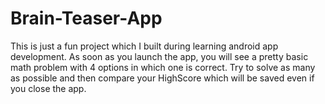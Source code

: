 # Brain-Teaser-App
This is just a fun project which I built during learning android app development.
As soon as you launch the app, you will see a pretty basic math problem with 4 options in which one is correct.
Try to solve as many as possible and then compare your HighScore which will be saved even if you close the app.
